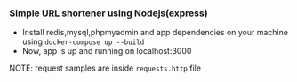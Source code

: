 ### Simple URL shortener using Nodejs(express)
 - Install redis,mysql,phpmyadmin and app dependencies on your machine using `docker-compose up --build`  
 - Now, app is up and running on localhost:3000

NOTE: request samples are inside `requests.http`  file 
